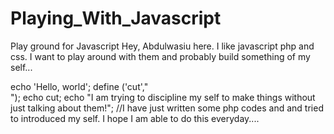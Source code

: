 # Playing_With_Javascript
Play ground for Javascript
Hey, Abdulwasiu here. I like javascript php and css. I want to play around with them and probably build something of my self...
<?php>
echo 'Hello, world';
define ('cut',"<br/>");
echo cut;
echo "I am trying to discipline my self to make things without just talking about them!";

//I have just written some php codes and and tried to introduced my self. I hope I am able to do this everyday....

<?>
